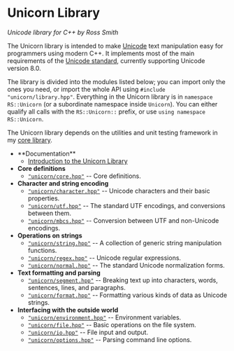 # Unicorn Library #

_Unicode library for C++ by Ross Smith_

The Unicorn library is intended to make [Unicode](http://www.unicode.org/)
text manipulation easy for programmers using modern C++.
It implements most of the main requirements of the
[Unicode standard](http://www.unicode.org/versions/latest/),
currently supporting Unicode version 8.0.

The library is divided into the modules listed below; you can import only the
ones you need, or import the whole API using `#include "unicorn/library.hpp"`.
Everything in the Unicorn library is in `namespace RS::Unicorn` (or a
subordinate namespace inside `Unicorn`). You can either qualify all calls with
the `RS::Unicorn::` prefix, or use `using namespace RS::Unicorn`.

The Unicorn library depends on the utilities and unit testing framework in my
[core library](https://github.com/CaptainCrowbar/rs-core-lib).

* <!-- TEXT --> **Documentation**
    * [Introduction to the Unicorn Library](intro.html)
* **Core definitions**
    * [`"unicorn/core.hpp"`](core.html) -- Core definitions.
* **Character and string encoding**
    * [`"unicorn/character.hpp"`](character.html) -- Unicode characters and their basic properties.
    * [`"unicorn/utf.hpp"`](utf.html) -- The standard UTF encodings, and conversions between them.
    * [`"unicorn/mbcs.hpp"`](mbcs.html) -- Conversion between UTF and non-Unicode encodings.
* **Operations on strings**
    * [`"unicorn/string.hpp"`](string.html) -- A collection of generic string manipulation functions.
    * [`"unicorn/regex.hpp"`](regex.html) -- Unicode regular expressions.
    * [`"unicorn/normal.hpp"`](normal.html) -- The standard Unicode normalization forms.
* **Text formatting and parsing**
    * [`"unicorn/segment.hpp"`](segment.html) -- Breaking text up into characters, words, sentences, lines, and paragraphs.
    * [`"unicorn/format.hpp"`](format.html) -- Formatting various kinds of data as Unicode strings.
* **Interfacing with the outside world**
    * [`"unicorn/environment.hpp"`](environment.html) -- Environment variables.
    * [`"unicorn/file.hpp"`](file.html) -- Basic operations on the file system.
    * [`"unicorn/io.hpp"`](io.html) -- File input and output.
    * [`"unicorn/options.hpp"`](options.html) -- Parsing command line options.
